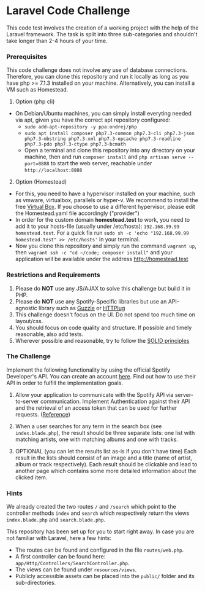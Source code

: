 # Laravel Code Challenge

This code test involves the creation of a working project with the help of the Laravel framework.
The task is split into three sub-categories and shouldn't take longer than 2-4 hours of your time.

### Prerequisites
This code challenge does not involve any use of database connections. Therefore, you can clone this repository and run it locally as long as you have php >= 7.1.3 installed on your machine. Alternatively, you can install a VM such as Homestead.

1. Option (php cli)
- On Debian/Ubuntu machines, you can simply install everyting needed via apt, given you have the correct apt repository configured:
    - `sudo add-apt-repository -y ppa:ondrej/php`    
    - `sudo apt install composer php7.3-common php7.3-cli php7.3-json php7.3-mbstring php7.3-xml php7.3-opcache php7.3-readline php7.3-pdo php7.3-ctype php7.3-bcmath`
    - Open a terminal and clone this repository into any directory on your machine, then and run `composer install` and `php artisan serve --port=8888` to start the web server, reachable under `http://localhost:8888`
2. Option (Homestead)
- For this, you need to have a hypervisor installed on your machine, such as vmware, virtualbox, parallels or hyper-v. We recommend to install the free [Virtual Box](https://www.virtualbox.org/wiki/Downloads). If you choose to use a different hypervisor, please edit the Homestead.yaml file accordingly ("provider")
- In order for the custom domain **homestead.test** to work, you need to add it to your hosts-file (usually under /etc/hosts): `192.168.99.99 homestead.test`. For a quick fix run `sudo sh -c 'echo "192.168.99.99 homestead.test" >> /etc/hosts'` in your terminal.
- Now you clone this repository and simply run the command `vagrant up`, then `vagrant ssh -c "cd ~/code; composer install"` and your application will be available under the address http://homestead.test

### Restrictions and Requirements
1. Please do **NOT** use any JS/AJAX to solve this challenge but build it in PHP. 
1. Please do **NOT** use any Spotify-Specific libraries but use an API-agnostic library such as [Guzzle](http://docs.guzzlephp.org/en/stable/) or [HTTPlug](http://docs.php-http.org/en/latest/httplug/tutorial.html)
1. This challenge doesn't focus on the UI. Do not spend too much time on layout/css.
1. You should focus on code quality and structure. If possible and timely reasonable, also add tests.
1. Wherever possible and reasonable, try to follow the [SOLID principles](https://en.wikipedia.org/wiki/SOLID)

### The Challenge
Implement the following functionality by using the official Spotify Developer's API. You can create an account [here](https://developer.spotify.com/dashboard/). Find out how to use their API in order to fulfill the implementation goals.

1. Allow your application to communicate with the Spotify API via server-to-server communication. Implement Authentication against their API and the retrieval of an access token that can be used for further requests. ([Reference](https://developer.spotify.com/documentation/general/guides/authorization-guide/#client-credentials-flow))

1. When a user searches for any term in the search box (see `index.blade.php`), the result should be three separate lists: one list with matching artists, one with matching albums and one with tracks.

1. OPTIONAL (you can let the results list as-is if you don't have time) Each result in the lists should consist of an image and a title (name of artist, album or track respectively). Each result should be clickable and lead to another page which contains some more detailed information about the clicked item.


### Hints
We already created the two routes `/` and `/search` which point to the controller methods `index` and `search` which respectively return the views `index.blade.php` and `search.blade.php`.

This repository has been set up for you to start right away. In case you are not familiar with Laravel, here a few hints:
- The routes can be found and configured in the file `routes/web.php`.
- A first controller can be found here: `app/Http/Controllers/SearchController.php`.
- The views can be found under `resources/views`.
- Publicly accessible assets can be placed into the `public/` folder and its sub-directories.
